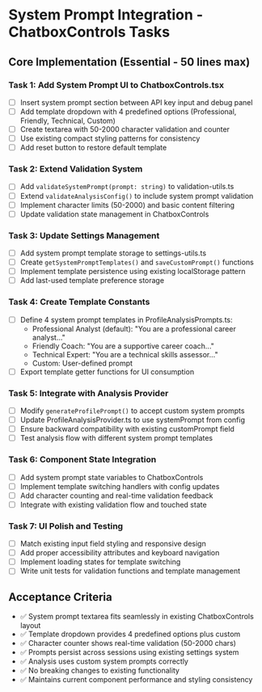 # System Prompt Integration - ChatboxControls Tasks

## Core Implementation (Essential - 50 lines max)

### Task 1: Add System Prompt UI to ChatboxControls.tsx
- [ ] Insert system prompt section between API key input and debug panel
- [ ] Add template dropdown with 4 predefined options (Professional, Friendly, Technical, Custom)
- [ ] Create textarea with 50-2000 character validation and counter
- [ ] Use existing compact styling patterns for consistency
- [ ] Add reset button to restore default template

### Task 2: Extend Validation System
- [ ] Add `validateSystemPrompt(prompt: string)` to validation-utils.ts
- [ ] Extend `validateAnalysisConfig()` to include system prompt validation
- [ ] Implement character limits (50-2000) and basic content filtering
- [ ] Update validation state management in ChatboxControls

### Task 3: Update Settings Management
- [ ] Add system prompt template storage to settings-utils.ts
- [ ] Create `getSystemPromptTemplates()` and `saveCustomPrompt()` functions
- [ ] Implement template persistence using existing localStorage pattern
- [ ] Add last-used template preference storage

### Task 4: Create Template Constants
- [ ] Define 4 system prompt templates in ProfileAnalysisPrompts.ts:
  - Professional Analyst (default): "You are a professional career analyst..."
  - Friendly Coach: "You are a supportive career coach..."
  - Technical Expert: "You are a technical skills assessor..."
  - Custom: User-defined prompt
- [ ] Export template getter functions for UI consumption

### Task 5: Integrate with Analysis Provider
- [ ] Modify `generateProfilePrompt()` to accept custom system prompts
- [ ] Update ProfileAnalysisProvider.ts to use systemPrompt from config
- [ ] Ensure backward compatibility with existing customPrompt field
- [ ] Test analysis flow with different system prompt templates

### Task 6: Component State Integration
- [ ] Add system prompt state variables to ChatboxControls
- [ ] Implement template switching handlers with config updates
- [ ] Add character counting and real-time validation feedback
- [ ] Integrate with existing validation flow and touched state

### Task 7: UI Polish and Testing
- [ ] Match existing input field styling and responsive design
- [ ] Add proper accessibility attributes and keyboard navigation
- [ ] Implement loading states for template switching
- [ ] Write unit tests for validation functions and template management

## Acceptance Criteria
- ✅ System prompt textarea fits seamlessly in existing ChatboxControls layout
- ✅ Template dropdown provides 4 predefined options plus custom
- ✅ Character counter shows real-time validation (50-2000 chars)
- ✅ Prompts persist across sessions using existing settings system
- ✅ Analysis uses custom system prompts correctly
- ✅ No breaking changes to existing functionality
- ✅ Maintains current component performance and styling consistency